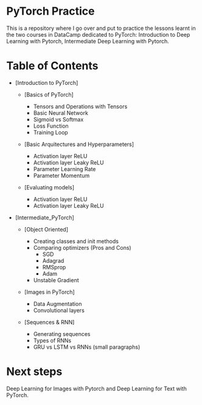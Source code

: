 # PyTorch Practice 

This is a repository where I go over and put to practice the lessons learnt in the two courses in DataCamp dedicated to PyTorch: Introduction to Deep Learning with Pytorch, Intermediate Deep Learning with Pytorch.

# Table of Contents 
- [Introduction to PyTorch]
    - [Basics of PyTorch]
        - Tensors and Operations with Tensors
        - Basic Neural Network
        - Sigmoid vs Softmax
        - Loss Function
        - Training Loop 

    - [Basic Arquitectures and Hyperparameters]
        - Activation layer ReLU
        - Activation layer Leaky ReLU
        - Parameter Learning Rate
        - Parameter Momentum

    - [Evaluating models]
        - Activation layer ReLU
        - Activation layer Leaky ReLU

- [Intermediate_PyTorch]
    - [Object Oriented]
        - Creating classes and init methods
        - Comparing optimizers (Pros and Cons)
          - SGD
          - Adagrad
          - RMSprop
          - Adam
        - Unstable Gradient

    - [Images in PyTorch]
        - Data Augmentation
        - Convolutional layers

    - [Sequences & RNN]
        - Generating sequences
        - Types of RNNs
        - GRU vs LSTM vs RNNs (small paragraphs)

# Next steps
Deep Learning for Images with Pytorch and Deep Learning for Text with PyTorch.
